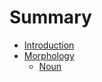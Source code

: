 # Summary

* [Introduction](README.md)
* [Morphology](Morphology/README.md)
    * [Noun](Morphology/Noun.md)

